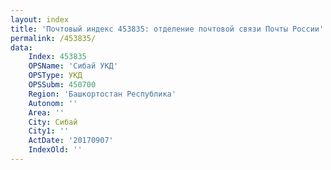 ```yaml
---
layout: index
title: 'Почтовый индекс 453835: отделение почтовой связи Почты России'
permalink: /453835/
data:
    Index: 453835
    OPSName: 'Сибай УКД'
    OPSType: УКД
    OPSSubm: 450700
    Region: 'Башкортостан Республика'
    Autonom: ''
    Area: ''
    City: Сибай
    City1: ''
    ActDate: '20170907'
    IndexOld: ''
---
```


